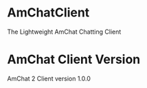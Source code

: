 # AmChatClient
The Lightweight AmChat Chatting Client

# AmChat Client Version

AmChat 2 Client version 1.0.0

